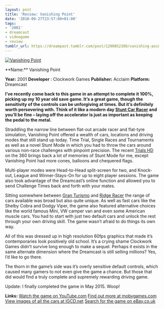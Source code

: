 ```yaml
---
layout: post
title: 'Review: Vanishing Point'
date: '2010-09-27T23:57:00+01:00'
tags:
- '2001'
- dreamcast
- videogame
- review
tumblr_url: https://dreampast.tumblr.com/post/1200852380/vanishing-point
---
```

[![Vanishing Point](https://64.media.tumblr.com/tumblr_l9fhhoKbTj1qbfpni.jpg)](http://dreampast.tumblr.com/post/1200852380/vanishing-point)
<!-- more --> **Name:** Vanishing Point
**Year:** 2001
**Developer** : Clockwork Games
**Publisher:** Acclaim
**Platform:** Dreamcast

**I’ve recently come back to this game in an attempt to complete it 100%, picking up my 10 year old save game. It’s a great game, though the sensitivity of the controls can be unforgiving at times. But it’s definitely worth persevering with. Think of it like a modern day [Stunt Car Racer](http://www.mobygames.com/game/stunt-car-racer) and you’ll be fine – laying off the accelerator is just as important as keeping the pedal to the metal.**

Straddling the narrow line between flat-out arcade racer and flat-tyre simulation, Vanishing Point offered a wealth of cars, locations and driving modes that still stand up today. Time Trial, Single Races and Tournaments as well as a novel Stunt Mode in which you had to throw the cars around various non-race challenges with pinpoint precision. The recent [Trials HD](http://www.mobygames.com/game/trials-hd) on the 360 brings back a lot of memories of Stunt Mode for me, except Vanishing Point had more cones, balloons and chequered flags.

Multi-player modes were Head-to-Head split-screen for two, and Knock-out, League and Winner-Stays-On for up to eight player sessions. The game also took advantage of the Dreamcast’s online function and allowed you to send Challenge Times back and forth with your mates.

Sitting somewhere between [Gran Turismo](http://www.mobygames.com/game/gran-turismo) and [Ridge Racer](http://www.mobygames.com/game/ridge-racer) the range of cars available was broad but also quite unique. As well as fast cars like the Shelby Cobra and Dodgy Viper, the game also featured alternative choices like the world famous Mini, VW camper van and even some American muscle cars. You had to start with just two default cars and unlock the rest through your own driving skill. The game wasn’t afraid to do things its own way.

All of this was dressed up in high resolution 60fps graphics that made it’s contemporaries look positively old school. It’s a crying shame Clockwork Games didn’t survive long enough to make a sequel. Perhaps it exists in the same alternate dimension where the Dreamcast is still selling millions? Yes, I’d like to go there.

The thorn in the game’s side was it’s overly sensitive default controls, which caused many gamers to not even give the game a chance. But those that did would find a truly complete and supremely rewarding driving game.

Update: I finally completed the game in May 2015. Woop!

**Links:**
[Watch the game on YouTube.com](http://www.youtube.com/results?search_query=vanishing+point+dreamcast&sm=3)
[Find out more at mobygames.com](http://www.mobygames.com/game/dreamcast/vanishing-point)
[View images of all the cars at IGCD.net](http://www.igcd.net/game.php?id=268739)
[Search for the game on eBay.co.uk](http://video-games.shop.ebay.co.uk/i.html?_nkw=vanishing+point+dreamcast)

